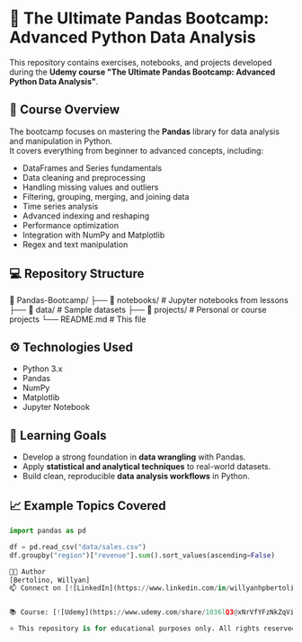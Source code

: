 # 🐼 The Ultimate Pandas Bootcamp: Advanced Python Data Analysis

This repository contains exercises, notebooks, and projects developed during the **Udemy course "The Ultimate Pandas Bootcamp: Advanced Python Data Analysis"**.

## 📘 Course Overview
The bootcamp focuses on mastering the **Pandas** library for data analysis and manipulation in Python.  
It covers everything from beginner to advanced concepts, including:

- DataFrames and Series fundamentals  
- Data cleaning and preprocessing  
- Handling missing values and outliers  
- Filtering, grouping, merging, and joining data  
- Time series analysis  
- Advanced indexing and reshaping  
- Performance optimization  
- Integration with NumPy and Matplotlib
- Regex and text manipulation

## 💻 Repository Structure
📁 Pandas-Bootcamp/
├── 📒 notebooks/ # Jupyter notebooks from lessons
├── 📂 data/ # Sample datasets
├── 📂 projects/ # Personal or course projects
└── README.md # This file


## ⚙️ Technologies Used
- Python 3.x  
- Pandas  
- NumPy
- Matplotlib
- Jupyter Notebook  

## 🧠 Learning Goals
- Develop a strong foundation in **data wrangling** with Pandas.  
- Apply **statistical and analytical techniques** to real-world datasets.  
- Build clean, reproducible **data analysis workflows** in Python.  

## 📈 Example Topics Covered
```python
import pandas as pd

df = pd.read_csv("data/sales.csv")
df.groupby("region")["revenue"].sum().sort_values(ascending=False)

🧑‍💻 Author
[Bertolino, Willyan]
📫 Connect on [![LinkedIn](https://www.linkedin.com/in/willyanhpbertolino/)


📚 Course: [![Udemy](https://www.udemy.com/share/1036lQ3@xNrVfYFzNkZqVi4zMJzVId-frtotTxieJL5HM1YWuMSsLffv6z3LEj0dyL39UmDWew==/)

⭐ This repository is for educational purposes only. All rights reserved by the original course author on Udemy.
